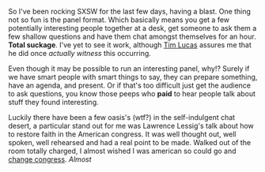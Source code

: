 So I've been rocking SXSW for the last few days, having a blast.  One thing not so fun is the panel format. Which basically means you get a few potentially interesting people together at a desk, get someone to ask them a few shallow questions and have them chat amongst themselves for an hour. **Total suckage**. I've yet to see it work, although [Tim Lucas](http://toolmantim.com) assures me that he did once *actually witness* this occurring. 

Even though it may be possible to run an interesting panel, why!? Surely if we have smart people with smart things to say, they can prepare something, have an agenda, and present. Or if that's too difficult just get the audience to ask questions, you know those peeps who **paid** to hear people talk about stuff they found interesting.

Luckily there have been a few oasis's (wtf?) in the self-indulgent chat desert, a particular stand out for me was Lawrence Lessig's talk about how to restore faith in the American congress. It was well thought out, well spoken, well rehearsed and had a real point to be made. Walked out of the room totally charged, I almost wished I was american so could go and [change congress](http://change-congress.org). *Almost*
